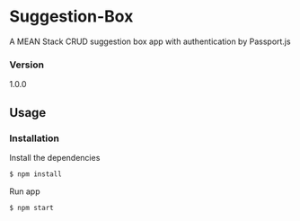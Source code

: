 # Suggestion-Box
A MEAN Stack CRUD suggestion box app with authentication by Passport.js

### Version
1.0.0

## Usage


### Installation

Install the dependencies

```sh
$ npm install
```
Run app

```sh
$ npm start
```
